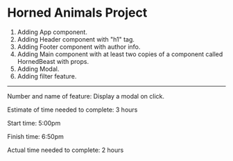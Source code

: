 # Horned Animals Project

1. Adding App component.
2. Adding Header component with "h1" tag.
3. Adding Footer component with author info.
4. Adding Main component with at least two copies of a component called HornedBeast with props.
5. Adding Modal.
6. Adding filter feature.

---

Number and name of feature: Display a modal on click.

Estimate of time needed to complete: 3 hours

Start time: 5:00pm

Finish time: 6:50pm

Actual time needed to complete: 2 hours
